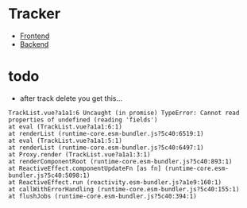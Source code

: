 # Tracker

* [Frontend](frontend/README.md)
* [Backend](backend/README.md)

# todo

- after track delete you get this...

```
TrackList.vue?a1a1:6 Uncaught (in promise) TypeError: Cannot read properties of undefined (reading 'fields')
at eval (TrackList.vue?a1a1:6:1)
at renderList (runtime-core.esm-bundler.js?5c40:6519:1)
at eval (TrackList.vue?a1a1:5:1)
at renderList (runtime-core.esm-bundler.js?5c40:6497:1)
at Proxy.render (TrackList.vue?a1a1:3:1)
at renderComponentRoot (runtime-core.esm-bundler.js?5c40:893:1)
at ReactiveEffect.componentUpdateFn [as fn] (runtime-core.esm-bundler.js?5c40:5098:1)
at ReactiveEffect.run (reactivity.esm-bundler.js?a1e9:160:1)
at callWithErrorHandling (runtime-core.esm-bundler.js?5c40:155:1)
at flushJobs (runtime-core.esm-bundler.js?5c40:394:1)
```
